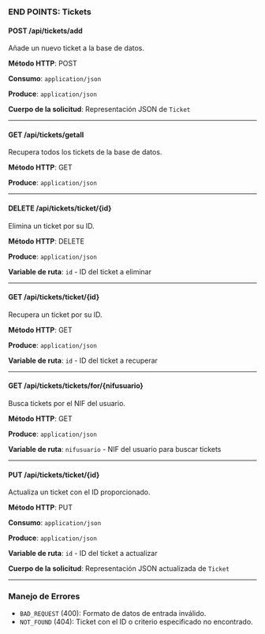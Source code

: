 ### END POINTS: Tickets

#### POST /api/tickets/add
Añade un nuevo ticket a la base de datos.

**Método HTTP**: POST

**Consumo**: `application/json`

**Produce**: `application/json`

**Cuerpo de la solicitud**: Representación JSON de `Ticket`

---

#### GET /api/tickets/getall
Recupera todos los tickets de la base de datos.

**Método HTTP**: GET

**Produce**: `application/json`

---

#### DELETE /api/tickets/ticket/{id}
Elimina un ticket por su ID.

**Método HTTP**: DELETE

**Produce**: `application/json`

**Variable de ruta**: `id` - ID del ticket a eliminar

---

#### GET /api/tickets/ticket/{id}
Recupera un ticket por su ID.

**Método HTTP**: GET

**Produce**: `application/json`

**Variable de ruta**: `id` - ID del ticket a recuperar

---

#### GET /api/tickets/tickets/for/{nifusuario}
Busca tickets por el NIF del usuario.

**Método HTTP**: GET

**Produce**: `application/json`

**Variable de ruta**: `nifusuario` - NIF del usuario para buscar tickets

---

#### PUT /api/tickets/ticket/{id}
Actualiza un ticket con el ID proporcionado.

**Método HTTP**: PUT

**Consumo**: `application/json`

**Produce**: `application/json`

**Variable de ruta**: `id` - ID del ticket a actualizar

**Cuerpo de la solicitud**: Representación JSON actualizada de `Ticket`

---

### Manejo de Errores

- `BAD_REQUEST` (400): Formato de datos de entrada inválido.
- `NOT_FOUND` (404): Ticket con el ID o criterio especificado no encontrado.